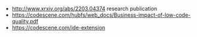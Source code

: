 - http://www.xrxiv.org/abs/2203.04374  research publication
- https://codescene.com/hubfs/web_docs/Business-impact-of-low-code-quality.pdf
- https://codescene.com/ide-extension